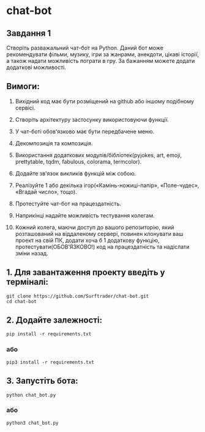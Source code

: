 # chat-bot

## Завдання 1

Створіть разважальний чат-бот на Python. Даний бот може рекомендувати фільми, музику, ігри за жанрами, анекдоти, цікаві історії, а також надати можливість пограти в гру. За бажанням можете додати додаткові можливості.

## Вимоги:

1. Вихідний код має бути розміщений на github або іншому подібному сервісі.

2. Створіть архітектуру застосунку використовуючи функції.

3. У чат-боті обов'язково має бути передбачене меню.

4. Декомпозиція та композиція.

5. Використання додаткових модулів/бібліотек(pyjokes, art, emoji, prettytable, tqdm, fabulous, colorama, termcolor).

6. Додайте зв'язок викликів функцій між собою.

7. Реалізуйте 1 або декілька ігор(«Камінь-ножиці-папір», «Поле-чудес», «Вгадай число», тощо).

8. Протестуйте чат-бот на працездатність.

9. Наприкінці надайте можливість тестування колегам.

10. Кожний колега, маючи доступ до вашого репозиторію, який розташований на віддаленому сервері, повинен клонувати ваш проект на свій ПК, додати хоча б 1 додаткову функцію, протестувати(ОБОВ’ЯЗКОВО!) код на працездатність та надіслати зміни назад.

## 1. Для завантаження проекту введіть у терміналі:

`git clone https://github.com/Surftrader/chat-bot.git`  
`cd chat-bot`

## 2. Додайте залежності:

`pip install -r requirements.txt`

### або

`pip3 install -r requirements.txt`

## 3. Запустіть бота:

`python chat_bot.py`

### або

`python3 chat_bot.py`
